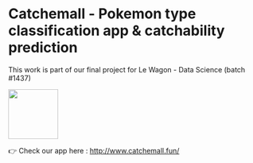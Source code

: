 # Catchemall - Pokemon type classification app & catchability prediction
This work is part of our final project for Le Wagon - Data Science (batch #1437)

<img src='https://i.pinimg.com/originals/d5/d5/33/d5d5333d5085402243e6c642f764f4b8.gif'  width="100">

👉 Check our app here : http://www.catchemall.fun/
